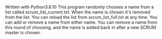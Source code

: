 Written with Python3.8.10
This program randomly chooses a name from a list called
scrum_list_current.txt. When the name is chosen it's removed from the list.
You can reload the list from scrum_list_full.txt at any time.
You can add or remove a name from either name. You can remove a name from
this round of choosing, and the name is added back in after a new SCRUM master
is chosen.
